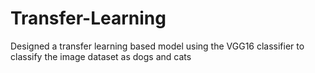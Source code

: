 # Transfer-Learning
Designed a transfer learning based model using the VGG16
classifier to classify the image dataset as dogs and cats
